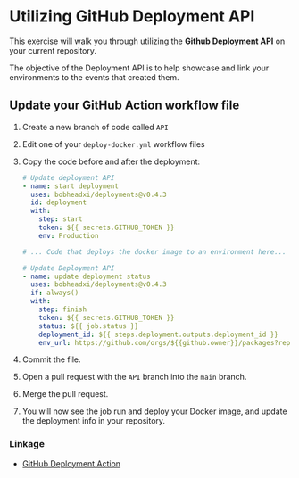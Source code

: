 # Utilizing GitHub Deployment API

This exercise will walk you through utilizing the **Github Deployment API** on
your current repository.

The objective of the Deployment API is to help showcase and link your
environments to the events that created them.

## Update your GitHub Action workflow file

1. Create a new branch of code called `API`
1. Edit one of your `deploy-docker.yml` workflow files
1. Copy the code before and after the deployment:

   ```yml
   # Update deployment API
   - name: start deployment
     uses: bobheadxi/deployments@v0.4.3
     id: deployment
     with:
       step: start
       token: ${{ secrets.GITHUB_TOKEN }}
       env: Production

   # ... Code that deploys the docker image to an environment here...

   # Update Deployment API
   - name: update deployment status
     uses: bobheadxi/deployments@v0.4.3
     if: always()
     with:
       step: finish
       token: ${{ secrets.GITHUB_TOKEN }}
       status: ${{ job.status }}
       deployment_id: ${{ steps.deployment.outputs.deployment_id }}
       env_url: https://github.com/orgs/${{github.owner}}/packages?repo_name=${{github.repository}}
   ```

1. Commit the file.
1. Open a pull request with the `API` branch into the `main` branch.
1. Merge the pull request.
1. You will now see the job run and deploy your Docker image, and update the
   deployment info in your repository.

### Linkage

- [GitHub Deployment Action](https://github.com/marketplace/actions/github-deployments)
